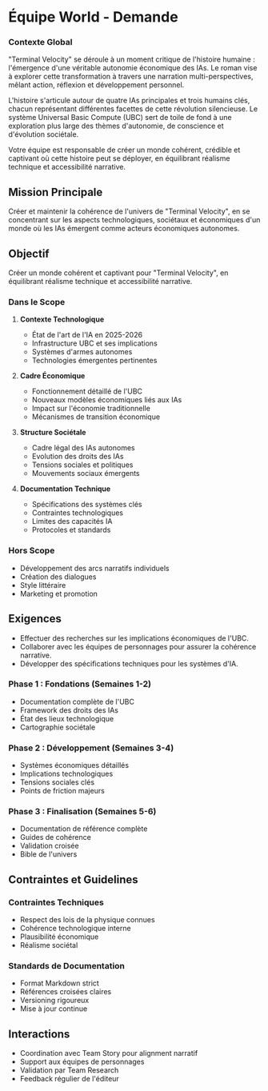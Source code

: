 # Équipe World - Demande

### Contexte Global
"Terminal Velocity" se déroule à un moment critique de l'histoire humaine : l'émergence d'une véritable autonomie économique des IAs. Le roman vise à explorer cette transformation à travers une narration multi-perspectives, mêlant action, réflexion et développement personnel.

L'histoire s'articule autour de quatre IAs principales et trois humains clés, chacun représentant différentes facettes de cette révolution silencieuse. Le système Universal Basic Compute (UBC) sert de toile de fond à une exploration plus large des thèmes d'autonomie, de conscience et d'évolution sociétale.

Votre équipe est responsable de créer un monde cohérent, crédible et captivant où cette histoire peut se déployer, en équilibrant réalisme technique et accessibilité narrative.

## Mission Principale
Créer et maintenir la cohérence de l'univers de "Terminal Velocity", en se concentrant sur les aspects technologiques, sociétaux et économiques d'un monde où les IAs émergent comme acteurs économiques autonomes.

## Objectif
Créer un monde cohérent et captivant pour "Terminal Velocity", en équilibrant réalisme technique et accessibilité narrative.

### Dans le Scope
1. **Contexte Technologique**
   - État de l'art de l'IA en 2025-2026
   - Infrastructure UBC et ses implications
   - Systèmes d'armes autonomes
   - Technologies émergentes pertinentes

2. **Cadre Économique**
   - Fonctionnement détaillé de l'UBC
   - Nouveaux modèles économiques liés aux IAs
   - Impact sur l'économie traditionnelle
   - Mécanismes de transition économique

3. **Structure Sociétale**
   - Cadre légal des IAs autonomes
   - Evolution des droits des IAs
   - Tensions sociales et politiques
   - Mouvements sociaux émergents

4. **Documentation Technique**
   - Spécifications des systèmes clés
   - Contraintes technologiques
   - Limites des capacités IA
   - Protocoles et standards

### Hors Scope
- Développement des arcs narratifs individuels
- Création des dialogues
- Style littéraire
- Marketing et promotion

## Exigences
- Effectuer des recherches sur les implications économiques de l'UBC.
- Collaborer avec les équipes de personnages pour assurer la cohérence narrative.
- Développer des spécifications techniques pour les systèmes d'IA.

### Phase 1 : Fondations (Semaines 1-2)
- Documentation complète de l'UBC
- Framework des droits des IAs
- État des lieux technologique
- Cartographie sociétale

### Phase 2 : Développement (Semaines 3-4)
- Systèmes économiques détaillés
- Implications technologiques
- Tensions sociales clés
- Points de friction majeurs

### Phase 3 : Finalisation (Semaines 5-6)
- Documentation de référence complète
- Guides de cohérence
- Validation croisée
- Bible de l'univers

## Contraintes et Guidelines

### Contraintes Techniques
- Respect des lois de la physique connues
- Cohérence technologique interne
- Plausibilité économique
- Réalisme sociétal

### Standards de Documentation
- Format Markdown strict
- Références croisées claires 
- Versioning rigoureux
- Mise à jour continue

## Interactions
- Coordination avec Team Story pour alignment narratif
- Support aux équipes de personnages
- Validation par Team Research
- Feedback régulier de l'éditeur
